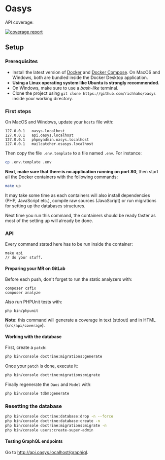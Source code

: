 # Oasys

API coverage:

[![coverage report](https://github.com/richhaho/oasys/badges/develop/coverage.svg)](https://github.com/richhaho/oasys/commits/develop)

## Setup

### Prerequisites

- Install the latest version of [Docker](https://docs.docker.com/install/) and [Docker Compose](https://docs.docker.com/compose/install/).
On MacOS and Windows, both are bundled inside the Docker Desktop application.
- **Using a Linux operating system like Ubuntu is strongly recommended.**
- On Windows, make sure to use a *bash-like* terminal.
- Clone the project using `git clone https://github.com/richhaho/oasys` inside
your working directory.

### First steps

On MacOS and Windows, update your `hosts` file with:

```
127.0.0.1   oasys.localhost
127.0.0.1   api.oasys.localhost
127.0.0.1   phpmyadmin.oasys.localhost
127.0.0.1   mailcatcher.osasys.localhost
```

Then copy the file `.env.template` to a file named `.env`. For instance:

```bash
cp .env.template .env
```

**Next, make sure that there is no application running on port 80**, then start all the Docker containers with the following commands:

```bash
make up
```

It may take some time as each containers will also install dependencies (PHP, JavaScript etc.), 
compile raw sources (JavaScript) or run migrations for setting up the databases structures.

Next time you run this command, the containers should be ready faster as most of the setting up will already be done.

### API

Every command stated here has to be run inside the container:

```
make api
// do your stuff.
```

#### Preparing your MR on GitLab

Before each push, don't forget to run the static analyzers with:

```
composer csfix
composer analyze
```

Also run PHPUnit tests with:

```
php bin/phpunit
```

**Note:** this command will generate a coverage in text (stdout) and in HTML (`src/api/coverage`).

#### Working with the database

First, create a `patch`:

```bash 
php bin/console doctrine:migrations:generate
```

Once your `patch` is done, execute it:

```bash
php bin/console doctrine:migrations:migrate
```

Finally regenerate the `Daos` and `Model` with:

```bash
php bin/console tdbm:generate
```

### Resetting the database

```bash
php bin/console doctrine:database:drop -n --force
php bin/console doctrine:database:create -n
php bin/console doctrine:migrations:migrate -n
php bin/console users:create-super-admin
```

#### Testing GraphQL endpoints

Go to http://api.oasys.localhost/graphiql.
